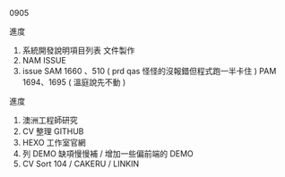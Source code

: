 0905

進度

1. 系統開發說明項目列表 文件製作
2. NAM ISSUE
3. issue SAM 1660 、510 ( prd qas 怪怪的沒報錯但程式跑一半卡住 ) PAM 1694、1695 ( 溫庭說先不動 )

進度

1. 澳洲工程師研究
1. CV 整理 GITHUB 
3. HEXO 工作室官網
4. 列 DEMO 缺項慢慢補 / 增加一些偏前端的 DEMO
5. CV Sort 104 / CAKERU / LINKIN
